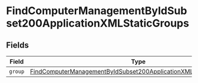 # FindComputerManagementByIdSubset200ApplicationXMLStaticGroups


## Fields

| Field                                                                                                                                                               | Type                                                                                                                                                                | Required                                                                                                                                                            | Description                                                                                                                                                         |
| ------------------------------------------------------------------------------------------------------------------------------------------------------------------- | ------------------------------------------------------------------------------------------------------------------------------------------------------------------- | ------------------------------------------------------------------------------------------------------------------------------------------------------------------- | ------------------------------------------------------------------------------------------------------------------------------------------------------------------- |
| `group`                                                                                                                                                             | [FindComputerManagementByIdSubset200ApplicationXMLStaticGroupsGroup](../../models/operations/findcomputermanagementbyidsubset200applicationxmlstaticgroupsgroup.md) | :heavy_minus_sign:                                                                                                                                                  | N/A                                                                                                                                                                 |